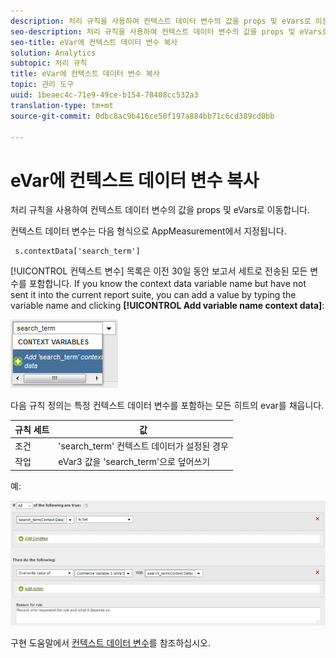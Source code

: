 ```yaml
---
description: 처리 규칙을 사용하여 컨텍스트 데이터 변수의 값을 props 및 eVars로 이동합니다.
seo-description: 처리 규칙을 사용하여 컨텍스트 데이터 변수의 값을 props 및 eVars로 이동합니다.
seo-title: eVar에 컨텍스트 데이터 변수 복사
solution: Analytics
subtopic: 처리 규칙
title: eVar에 컨텍스트 데이터 변수 복사
topic: 관리 도구
uuid: 1beaec4c-71e9-49ce-b154-78408cc532a3
translation-type: tm+mt
source-git-commit: 0dbc8ac9b416ce50f197a884bb71c6cd389cd0bb

---
```



# eVar에 컨텍스트 데이터 변수 복사

처리 규칙을 사용하여 컨텍스트 데이터 변수의 값을 props 및 eVars로 이동합니다.

컨텍스트 데이터 변수는 다음 형식으로 AppMeasurement에서 지정됩니다.

```
 s.contextData['search_term']
```

[!UICONTROL 컨텍스트 변수] 목록은 이전 30일 동안 보고서 세트로 전송된 모든 변수를 포함합니다. If you know the context data variable name but have not sent it into the current report suite, you can add a value by typing the variable name and clicking **[!UICONTROL Add variable name context data]**:

![](assets/add-context-variable.png)

다음 규칙 정의는 특정 컨텍스트 데이터 변수를 포함하는 모든 히트의 evar를 채웁니다.

| 규칙 세트 | 값 |
|---|---|
| 조건 | 'search_term' 컨텍스트 데이터가 설정된 경우 |
| 작업 | eVar3 값을 'search_term'으로 덮어쓰기 |

예:

![](assets/set-context-data.png)

구현 도움말에서 [컨텍스트 데이터 변수](https://marketing.adobe.com/resources/help/en_US/sc/implement/context_data_variables.html)를 참조하십시오.
